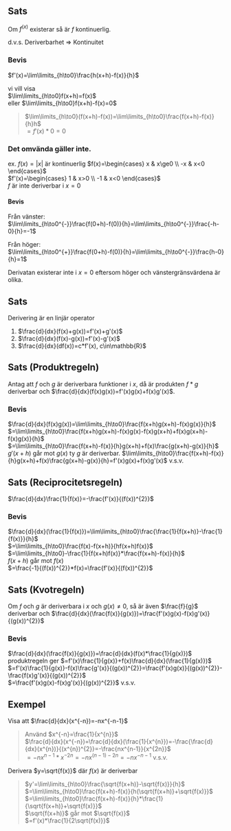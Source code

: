 
## Sats

Om $f^(x)$ existerar så är $f$ kontinuerlig.  

d.v.s. Deriverbarhet $\Rightarrow$ Kontinuitet  

### Bevis

$f'(x)=\lim\limits_{h\to0}\frac{h(x+h)-f(x)}{h}$   

vi vill visa  
$\lim\limits_{h\to0}f(x+h)=f(x)$  
eller $\lim\limits_{h\to0}f(x+h)-f(x)=0$

> $\lim\limits_{h\to0}(f(x+h)-f(x))=\lim\limits_{h\to0}\frac{f(x+h)-f(x)}{h}h$  
> $=f'(x)*0=0$


### Det omvända gäller inte.

ex. $f(x)=|x|$ är kontinuerlig
$f(x)=\begin{cases}  x  & x\ge0 \\  -x & x<0 \end{cases}$  
$f'(x)=\begin{cases}  1  & x>0 \\  -1 & x<0 \end{cases}$  
$f$ är inte deriverbar i $x=0$  

#### Bevis

Från vänster:  
$\lim\limits_{h\to0^{-}}\frac{f(0+h)-f(0)}{h}=\lim\limits_{h\to0^{-}}\frac{-h-0}{h}=-1$  

Från höger:  
$\lim\limits_{h\to0^{+}}\frac{f(0+h)-f(0)}{h}=\lim\limits_{h\to0^{-}}\frac{h-0}{h}=1$  

Derivatan existerar inte i $x=0$ eftersom höger och vänstergränsvärdena är olika.  

## Sats

Derivering är en linjär operator  
1. $\frac{d}{dx}(f(x)+g(x))=f'(x)+g'(x)$  
2. $\frac{d}{dx}(f(x)-g(x))=f'(x)-g'(x)$  
3. $\frac{d}{dx}(df(x))=c*f'(x), c\in\mathbb{R}$  

## Sats (Produktregeln)

Antag att $f$ och $g$ är deriverbara funktioner i $x$, då är produkten $f*g$ deriverbar och $\frac{d}{dx}(f(x)g(x))=f'(x)g(x)+f(x)g'(x)$.  

### Bevis

$\frac{d}{dx}(f(x)g(x))=\lim\limits_{h\to0}\frac{f(x+h)g(x+h)-f(x)g(x)}{h}$  
$=\lim\limits_{h\to0}\frac{f(x+h)g(x+h)-f(x)g(x)-f(x)g(x+h)+f(x)g(x+h)-f(x)g(x)}{h}$  
$=\lim\limits_{h\to0}\frac{f(x+h)-f(x)}{h}g(x+h)+f(x)\frac{g(x+h)-g(x)}{h}$  
$g'(x+h)$ går mot $g(x)$ ty $g$ är deriverbar.
$\lim\limits_{h\to0}\frac{f(x+h)-f(x)}{h}g(x+h)+f(x)\frac{g(x+h)-g(x)}{h}=f'(x)g(x)+f(x)g'(x)$ v.s.v.  

## Sats (Reciprocitetsregeln)

$\frac{d}{dx}\frac{1}{f(x)}=-\frac{f'(x)}{(f(x))^{2}}$  

### Bevis

$\frac{d}{dx}(\frac{1}{f(x)})=\lim\limits_{h\to0}\frac{\frac{1}{f(x+h)}-\frac{1}{f(x)}}{h}$  
$=\lim\limits_{h\to0}\frac{f(x)-f(x+h)}{hf(x+h)f(x)}$  
$=\lim\limits_{h\to0}-\frac{1}{f(x+h)f(x)}*\frac{f(x+h)-f(x)}{h}$  
$f(x+h)$ går mot $f(x)$  
$=\frac{-1}{(f(x))^{2}}*f(x)=\frac{f'(x)}{(f(x))^{2}}$  

## Sats (Kvotregeln)

Om $f$ och $g$ är deriverbara i $x$ och $g(x)\ne0$, så är även $\frac{f}{g}$ deriverbar och $\frac{d}{dx}(\frac{f(x)}{g(x)})=\frac{f'(x)g(x)-f(x)g'(x)}{(g(x))^{2}}$  

### Bevis

$\frac{d}{dx}(\frac{f(x)}{g(x)})=\frac{d}{dx}(f(x)*\frac{1}{g(x)})$  
produktregeln ger
$=f'(x)\frac{1}{g(x)}+f(x)\frac{d}{dx}(\frac{1}{g(x)})$  
$=f'(x)\frac{1}{g(x)}-f(x)\frac{g'(x)}{(g(x))^{2}}=\frac{f'(x)g(x)}{(g(x))^{2}}-\frac{f(x)g'(x)}{(g(x))^{2}}$  
$=\frac{f'(x)g(x)-f(x)g'(x)}{(g(x))^{2}}$ v.s.v.  

## Exempel

Visa att $\frac{d}{dx}(x^{-n})=-nx^{-n-1}$  

> Använd $x^{-n}=\frac{1}{x^{n}}$  
> $\frac{d}{dx}(x^{-n})=\frac{d}{dx}(\frac{1}{x^{n}})=-\frac{\frac{d}{dx}(x^{n})}{(x^{n})^{2}}=-\frac{nx^{n-1}}{x^{2n}}$  
> $=-nx^{n-1}*x^{-2n}=-nx^{(n-1)-2n}=-nx^{-n-1}$ v.s.v.  


Derivera $y=\sqrt{f(x)}$ där $f(x)$ är deriverbar

> $y'=\lim\limits_{h\to0}\frac{\sqrt{f(x+h)}-\sqrt{f(x)}}{h}$  
> $=\lim\limits_{h\to0}\frac{f(x+h)-f(x)}{h(\sqrt{f(x+h)}+\sqrt{f(x)}}$  
> $=\lim\limits_{h\to0}\frac{f(x+h)-f(x)}{h}*\frac{1}{\sqrt{f(x+h)}+\sqrt{f(x)}}$  
> $\sqrt{f(x+h)}$ går mot $\sqrt{f(x)}$  
> $=f'(x)*\frac{1}{2\sqrt{f(x)}}$  